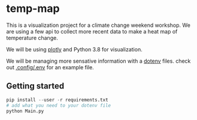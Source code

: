# temp-map
This is a visualization project for a climate change weekend workshop. We are using a few api to collect more recent data to make a heat map of temperature change.

We will be using [plotly](https://www.plot.ly/python/heatmaps) and Python 3.8 for visualization.

We will be managing more sensative information with a [dotenv](https://pypi.org/project/python-dotenv/) files. check out [.config/.env](./.config/.env) for an example file.


## Getting started 

``` py
pip install --user -r requirements.txt
# add what you need to your dotenv file
python Main.py

```
